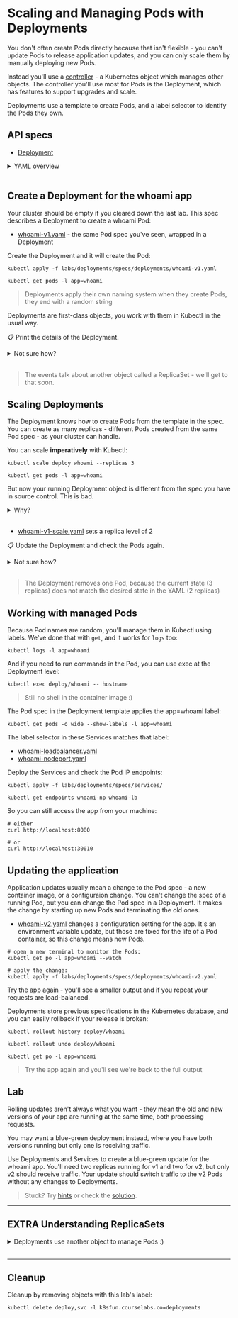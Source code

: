 # Scaling and Managing Pods with Deployments

You don't often create Pods directly because that isn't flexible - you can't update Pods to release application updates, and you can only scale them by manually deploying new Pods.

Instead you'll use a [controller](https://kubernetes.io/docs/concepts/architecture/controller/) - a Kubernetes object which manages other objects. The controller you'll use most for Pods is the Deployment, which has features to support upgrades and scale.

Deployments use a template to create Pods, and a label selector to identify the Pods they own.

## API specs

- [Deployment](https://kubernetes.io/docs/reference/generated/kubernetes-api/v1.20/#service-v1-core)

<details>
  <summary>YAML overview</summary>

Deployments definitions have the usual metadata. 

The spec is more interesting - it includes a label selector but also a Pod spec. The Pod spec is the same format you would use to define a Pod in YAML, except you don't include a name.

```
apiVersion: apps/v1
kind: Deployment
metadata:
  name: whoami
spec:
  selector:
    matchLabels:
      app: whoami
  template:
    metadata:
      labels:
        app: whoami
    spec:
      containers:
        - name: app
          image: sixeyed/whoami:21.04.01
```

The labels in the Pod metadata must include the labels in the selector for the Deployment, or you'll get an error when you try to apply the YAML.

* `spec.selector`- list of labels to find Pods
* `spec.template` - the template to use to create Pods
* `spec.template.metadata` - metadata for the Pods - no `name` field
* `spec.template.metadata.labels` - labels to apply to Pods, must include those in the selector
* `spec.template.spec` - full Pod spec

</details><br/>

## Create a Deployment for the whoami app

Your cluster should be empty if you cleared down the last lab. This spec describes a Deployment to create a whoami Pod:

- [whoami-v1.yaml](specs/deployments/whoami-v1.yaml) - the same Pod spec you've seen, wrapped in a Deployment

Create the Deployment and it will create the Pod:

```
kubectl apply -f labs/deployments/specs/deployments/whoami-v1.yaml

kubectl get pods -l app=whoami 
```

> Deployments apply their own naming system when they create Pods, they end with a random string

Deployments are first-class objects, you work with them in Kubectl in the usual way. 

📋 Print the details of the Deployment.

<details>
  <summary>Not sure how?</summary>

```
kubectl get deployments

kubectl get deployments -o wide

kubectl describe deploy whoami
```

</details><br/>

> The events talk about another object called a ReplicaSet - we'll get to that soon.

## Scaling Deployments

The Deployment knows how to create Pods from the template in the spec. You can create as many replicas - different Pods created from the same Pod spec - as your cluster can handle.

You can scale **imperatively** with Kubectl:

```
kubectl scale deploy whoami --replicas 3

kubectl get pods -l app=whoami
```

But now your running Deployment object is different from the spec you have in source control. This is bad. 

<details>
  <summary>Why?</summary>
Source control should be the true description of the application - in a production environment all your deployments will be automated from the YAML in source control and any changes someone makes manually with Kubectl will get overwritten.

So it's better to make the changes **declaratively in YAML**.

</details><br />

- [whoami-v1-scale.yaml](specs/deployments/whoami-v1-scale.yaml) sets a replica level of 2

📋 Update the Deployment and check the Pods again.

<details>
  <summary>Not sure how?</summary>

```
kubectl apply -f labs/deployments/specs/deployments/whoami-v1-scale.yaml

kubectl get pods -l app=whoami
```

</details><br/>

> The Deployment removes one Pod, because the current state (3 replicas) does not match the desired state in the YAML (2 replicas)

## Working with managed Pods

Because Pod names are random, you'll manage them in Kubectl using labels. We've done that with `get`, and it works for `logs` too:

```
kubectl logs -l app=whoami 
```

And if you need to run commands in the Pod, you can use exec at the Deployment level:

```
kubectl exec deploy/whoami -- hostname
```

> Still no shell in the container image :)

The Pod spec in the Deployment template applies the app=whoami label:

```
kubectl get pods -o wide --show-labels -l app=whoami
```

The label selector in these Services matches that label:

- [whoami-loadbalancer.yaml](specs/services/whoami-loadbalancer.yaml)
- [whoami-nodeport.yaml](specs/services/whoami-nodeport.yaml)

Deploy the Services and check the Pod IP endpoints:

```
kubectl apply -f labs/deployments/specs/services/

kubectl get endpoints whoami-np whoami-lb
```

So you can still access the app from your machine:

```
# either
curl http://localhost:8080

# or
curl http://localhost:30010
```

## Updating the application

Application updates usually mean a change to the Pod spec - a new container image, or a configuraion change. You can't change the spec of a running Pod, but you can change the Pod spec in a Deployment. It makes the change by starting up new Pods and terminating the old ones.

- [whoami-v2.yaml](specs/deployments/whoami-v2.yaml) changes a configuration setting for the app. It's an environment variable update, but those are fixed for the life of a Pod container, so this change means new Pods.

```
# open a new terminal to monitor the Pods:
kubectl get po -l app=whoami --watch

# apply the change:
kubectl apply -f labs/deployments/specs/deployments/whoami-v2.yaml
```

Try the app again - you'll see a smaller output and if you repeat your requests are load-balanced.

Deployments store previous specifications in the Kubernetes database, and you can easily rollback if your release is broken:

```
kubectl rollout history deploy/whoami

kubectl rollout undo deploy/whoami

kubectl get po -l app=whoami
```

> Try the app again and you'll see we're back to the full output

## Lab

Rolling updates aren't always what you want - they mean the old and new versions of your app are running at the same time, both processing requests.

You may want a blue-green deployment instead, where you have both versions running but only one is receiving traffic.

Use Deployments and Services to create a blue-green update for the whoami app. You'll need two replicas running for v1 and two for v2, but only v2 should receive traffic. Your update should switch traffic to the v2 Pods without any changes to Deployments.

> Stuck? Try [hints](hints.md) or check the [solution](solution.md).

___
## **EXTRA** Understanding ReplicaSets

<details>
  <summary>Deployments use another object to manage Pods :) </summary>

Did you notice a pattern in the Pod names in the rollback exercise? When you rolled back your update, you might have seen that the new Pods had the same prefix as the previous set of Pods.

Deployments create the Pod names but they're not totally random - the pattern is `[deployment-name]-[template-hash]-[random-suffix]`. You can update a Deployment spec without changing the Pod spec (e.g. to set replicas) and that doesn't cause Pod replacement.

When you change the Pod spec in the template, that does mean new Pods - and the Deployment delegates responsibility for creating Pods to ReplicaSets:

```
kubectl get replicaset
```

> The name is the Deployment name plus the template hash

Deployments manage updates by creating ReplicaSets and managing the number of desired Pods for the ReplicaSet. Replaced specs are scaled down to 0, but if a new upate matches an old spec, the original ReplicaSet gets re-used.

```
# in a new terminal:
kubectl get rs --watch

kubectl apply -f labs/deployments/specs/deployments/whoami-v2.yaml
```

> You'll see the rolling update in action - the new ReplicaSet is scaled up incrementally, while the old one is scaled down

</details><br/>

___
## Cleanup

Cleanup by removing objects with this lab's label:

```
kubectl delete deploy,svc -l k8sfun.courselabs.co=deployments
```
